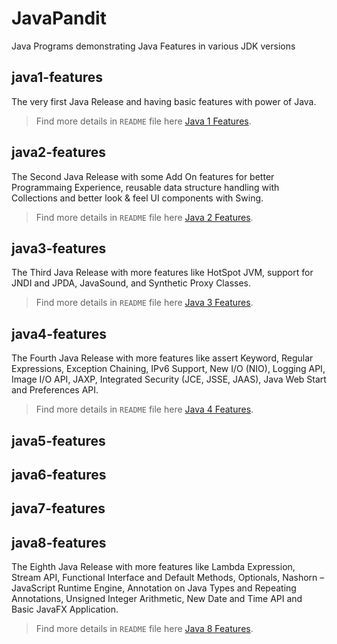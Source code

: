 # JavaPandit
Java Programs demonstrating Java Features in various JDK versions


## java1-features
The very first Java Release and having basic features with power of Java.
> Find more details in `README` file here [Java 1 Features](java1-features/README.md).


## java2-features
The Second Java Release with some Add On features for better Programmaing Experience, reusable data structure handling with Collections and better look & feel UI components with Swing.
> Find more details in `README` file here [Java 2 Features](java2-features/README.md).


## java3-features
The Third Java Release with more features like HotSpot JVM, support for JNDI and JPDA, JavaSound, and Synthetic Proxy Classes.
> Find more details in `README` file here [Java 3 Features](java3-features/README.md).


## java4-features
The Fourth Java Release with more features like assert Keyword, Regular Expressions, Exception Chaining, IPv6 Support, New I/O (NIO), Logging API, Image I/O API, JAXP, Integrated Security (JCE, JSSE, JAAS), Java Web Start and Preferences API.
> Find more details in `README` file here [Java 4 Features](java4-features/README.md).


## java5-features

## java6-features

## java7-features

## java8-features
The Eighth Java Release with more features like Lambda Expression, Stream API, Functional Interface and Default Methods, Optionals, Nashorn – JavaScript Runtime Engine, Annotation on Java Types and Repeating Annotations, Unsigned Integer Arithmetic, New Date and Time API and Basic JavaFX Application.
> Find more details in `README` file here [Java 8 Features](java8-features/README.md).